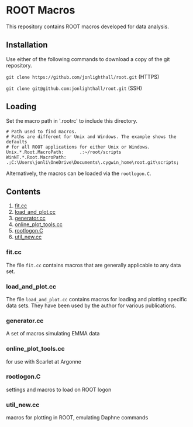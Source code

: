 # ROOT Macros

This repository contains ROOT macros developed for data analysis.

## Installation
Use either of the following commands to download a copy of the git repository.

`git clone https://github.com/jonlighthall/root.git` (HTTPS)

`git clone git@github.com:jonlighthall/root.git` (SSH)

## Loading
Set the macro path in '.rootrc' to include this directory.
````
# Path used to find macros.
# Paths are different for Unix and Windows. The example shows the defaults
# for all ROOT applications for either Unix or Windows.
Unix.*.Root.MacroPath:      .:~/root/scripts
WinNT.*.Root.MacroPath:     .;C:\Users\jonli\OneDrive\Documents\.cygwin_home\root.git\scripts;
````
Alternatively, the macros can be loaded via the `rootlogon.C`.

## Contents
1. [fit.cc](#fit.cc)
2. [load_and_plot.cc](#load_and_plot.cc)
3. [generator.cc](#generator.cc)
3. [online_plot_tools.cc](#online_plot_tools.cc)
3. [rootlogon.C](#rootlogon.C)
3. [util_new.cc](#util_new.cc)

### fit.cc
The file `fit.cc` contains macros that are generally applicable to any data set.

### load_and_plot.cc
The file `load_and_plot.cc` contains macros for loading and plotting specific data sets.
They have been used by the author for various publications.

### generator.cc
A set of macros simulating EMMA data

### online_plot_tools.cc
for use with Scarlet at Argonne

### rootlogon.C
settings and macros to load on ROOT logon

### util_new.cc
macros for plotting in ROOT, emulating Daphne commands
